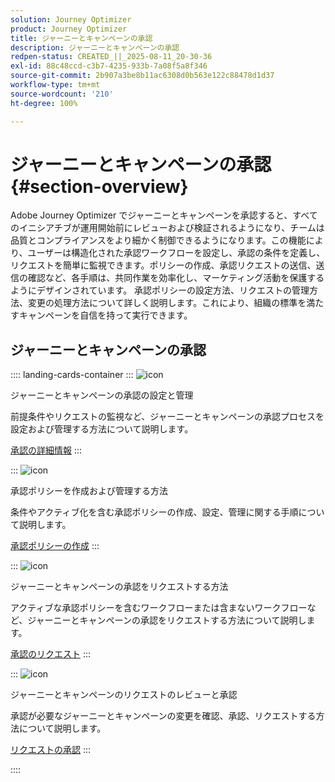 ```yaml
---
solution: Journey Optimizer
product: Journey Optimizer
title: ジャーニーとキャンペーンの承認
description: ジャーニーとキャンペーンの承認
redpen-status: CREATED_||_2025-08-11_20-30-36
exl-id: 88c48ccd-c3b7-4235-933b-7a08f5a8f346
source-git-commit: 2b907a3be8b11ac6308d0b563e122c88478d1d37
workflow-type: tm+mt
source-wordcount: '210'
ht-degree: 100%

---
```


# ジャーニーとキャンペーンの承認{#section-overview}

Adobe Journey Optimizer でジャーニーとキャンペーンを承認すると、すべてのイニシアチブが運用開始前にレビューおよび検証されるようになり、チームは品質とコンプライアンスをより細かく制御できるようになります。この機能により、ユーザーは構造化された承認ワークフローを設定し、承認の条件を定義し、リクエストを簡単に監視できます。ポリシーの作成、承認リクエストの送信、送信の確認など、各手順は、共同作業を効率化し、マーケティング活動を保護するようにデザインされています。 承認ポリシーの設定方法、リクエストの管理方法、変更の処理方法について詳しく説明します。これにより、組織の標準を満たすキャンペーンを自信を持って実行できます。

## ジャーニーとキャンペーンの承認

:::: landing-cards-container
:::
![icon](https://cdn.experienceleague.adobe.com/icons/book.svg?lang=ja)

ジャーニーとキャンペーンの承認の設定と管理

前提条件やリクエストの監視など、ジャーニーとキャンペーンの承認プロセスを設定および管理する方法について説明します。

[承認の詳細情報](../using/test-approve/gs-approval.md)
:::

:::
![icon](https://cdn.experienceleague.adobe.com/icons/gear.svg?lang=ja)

承認ポリシーを作成および管理する方法

条件やアクティブ化を含む承認ポリシーの作成、設定、管理に関する手順について説明します。

[承認ポリシーの作成](../using/test-approve/approval-policies.md)
:::

:::
![icon](https://cdn.experienceleague.adobe.com/icons/list-check.svg?lang=ja)

ジャーニーとキャンペーンの承認をリクエストする方法

アクティブな承認ポリシーを含むワークフローまたは含まないワークフローなど、ジャーニーとキャンペーンの承認をリクエストする方法について説明します。

[承認のリクエスト](../using/test-approve/request-approval.md)
:::

:::
![icon](https://cdn.experienceleague.adobe.com/icons/shield-halved.svg?lang=ja)

ジャーニーとキャンペーンのリクエストのレビューと承認

承認が必要なジャーニーとキャンペーンの変更を確認、承認、リクエストする方法について説明します。

[リクエストの承認](../using/test-approve/review-approve-request.md)
:::

::::
